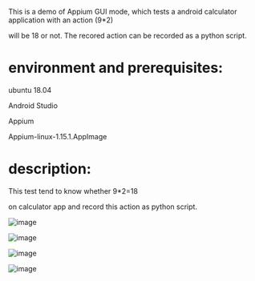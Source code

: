 This is a demo of Appium GUI mode,  which tests a android calculator application with an action (9*2)

 will be 18 or not. The recored action can be recorded as a python script.

# environment and prerequisites:

ubuntu 18.04

Android Studio

Appium

Appium-linux-1.15.1.AppImage


# description:

This test tend to know whether 9*2=18

on calculator app and record this action as python script.

![image]()


![image]()


![image]()


![image]()
